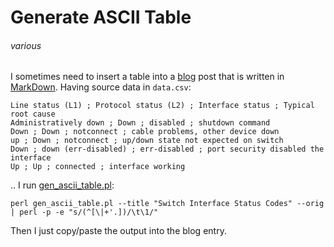 # Generate ASCII Table
###### various

I sometimes need to insert a table into a [blog](http://openhouse.sk/blog) post that is written in [MarkDown](http://daringfireball.net/projects/markdown/syntax). Having source data in `data.csv`:

    Line status (L1) ; Protocol status (L2) ; Interface status ; Typical root cause
    Administratively down ; Down ; disabled ; shutdown command
    Down ; Down ; notconnect ; cable problems, other device down
    up ; Down ; notconnect ; up/down state not expected on switch
    Down ; down (err-disabled) ; err-disabled ; port security disabled the interface
    Up ; Up ; connected ; interface working

.. I run [gen_ascii_table.pl](https://github.com/jreisinger/varia/blob/master/gen_ascii_table.pl):

    perl gen_ascii_table.pl --title "Switch Interface Status Codes" --orig | perl -p -e "s/(^[\|+'.])/\t\1/"

Then I just copy/paste the output into the blog entry.
